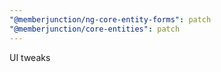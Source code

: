 ```yaml
---
"@memberjunction/ng-core-entity-forms": patch
"@memberjunction/core-entities": patch
---
```


UI tweaks
